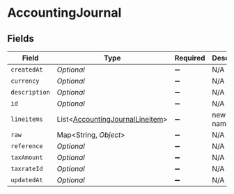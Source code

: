 # AccountingJournal


## Fields

| Field                                                                               | Type                                                                                | Required                                                                            | Description                                                                         |
| ----------------------------------------------------------------------------------- | ----------------------------------------------------------------------------------- | ----------------------------------------------------------------------------------- | ----------------------------------------------------------------------------------- |
| `createdAt`                                                                         | *Optional<String>*                                                                  | :heavy_minus_sign:                                                                  | N/A                                                                                 |
| `currency`                                                                          | *Optional<String>*                                                                  | :heavy_minus_sign:                                                                  | N/A                                                                                 |
| `description`                                                                       | *Optional<String>*                                                                  | :heavy_minus_sign:                                                                  | N/A                                                                                 |
| `id`                                                                                | *Optional<String>*                                                                  | :heavy_minus_sign:                                                                  | N/A                                                                                 |
| `lineitems`                                                                         | List<[AccountingJournalLineitem](../../models/shared/AccountingJournalLineitem.md)> | :heavy_minus_sign:                                                                  | new field name                                                                      |
| `raw`                                                                               | Map<String, *Object*>                                                               | :heavy_minus_sign:                                                                  | N/A                                                                                 |
| `reference`                                                                         | *Optional<String>*                                                                  | :heavy_minus_sign:                                                                  | N/A                                                                                 |
| `taxAmount`                                                                         | *Optional<Double>*                                                                  | :heavy_minus_sign:                                                                  | N/A                                                                                 |
| `taxrateId`                                                                         | *Optional<String>*                                                                  | :heavy_minus_sign:                                                                  | N/A                                                                                 |
| `updatedAt`                                                                         | *Optional<String>*                                                                  | :heavy_minus_sign:                                                                  | N/A                                                                                 |